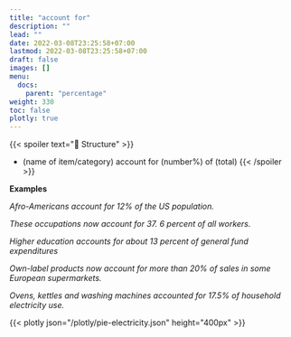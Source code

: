 ```yaml
---
title: "account for"
description: ""
lead: ""
date: 2022-03-08T23:25:58+07:00
lastmod: 2022-03-08T23:25:58+07:00
draft: false
images: []
menu:
  docs:
    parent: "percentage"
weight: 330
toc: false
plotly: true
---
```


{{< spoiler text="🌱 Structure" >}}

- (name of item/category) account for (number%) of (total)
  {{< /spoiler >}}

**Examples**

_Afro-Americans account for 12% of the US population._

_These occupations now account for 37. 6 percent of all workers._

_Higher education accounts for about 13 percent of general fund expenditures_

_Own-label products now account for more than 20% of sales in some European supermarkets._

_Ovens, kettles and washing machines accounted for 17.5% of household electricity use._

{{< plotly json="/plotly/pie-electricity.json" height="400px" >}}
